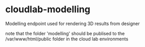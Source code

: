 # cloudlab-modelling
Modelling endpoint used for rendering 3D results from designer

note that the folder 'modelling' should be publised to the /var/www/html/public folder in the cloud lab environments
